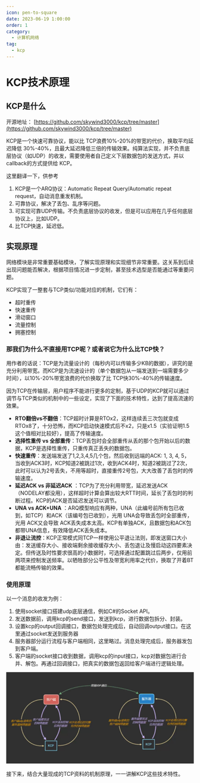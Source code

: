 ```yaml
---
icon: pen-to-square
date: 2023-06-19 1:00:00
order: 1
category:
  - 计算机网络
tag:
  - kcp
---
```


# KCP技术原理

## KCP是什么

开源地址： [https://github.com/skywind3000/kcp/tree/master](https://github.com/skywind3000/kcp/tree/master)

KCP是一个快速可靠协议，能以比 TCP浪费10%-20%的带宽的代价，换取平均延迟降低 30%-40%，且最大延迟降低三倍的传输效果。纯算法实现，并不负责底层协议（如UDP）的收发，需要使用者自己定义下层数据包的发送方式，并以 callback的方式提供给 KCP。

这里翻译一下，供参考

1. KCP是一个ARQ协议：Automatic Repeat Query/Automatic repeat request，自动消息重发机制。
2. 可靠协议，解决了丢包、乱序等问题。
3. 可实现可靠UDP传输。不负责底层协议的收发，但是可以应用在几乎任何底层协议上，比如UDP。
4. 比TCP快速，延迟低。

## 实现原理

网络模块是非常重要基础模块，了解实现原理和实现细节非常重要。这关系到后续出现问题能否解决，根据项目情况进一步定制，甚至技术选型是否能通过等重要问题。

KCP实现了一整套与TCP类似/功能对应的机制，它们有：

- 超时重传
- 快速重传
- 滑动窗口
- 流量控制
- 拥塞控制

### 那我们为什么不直接用TCP呢？或者说它为什么比TCP快？

用作者的话说：TCP是为流量设计的（每秒内可以传输多少KB的数据），讲究的是充分利用带宽。而KCP是为流速设计的（单个数据包从一端发送到一端需要多少时间），以10%-20%带宽浪费的代价换取了比 TCP快30%-40%的传输速度。

因为TCP在传输层，用户程序不能进行更多的定制，基于UDP的KCP就可以通过调节与TCP类似的机制中的一些设定，实现了下面的技术特性，达到了提高流速的效果。

- **RTO翻倍vs不翻倍**：TCP超时计算是RTOx2，这样连续丢三次包就变成RTOx8了，十分恐怖，而KCP启动快速模式后不x2，只是x1.5（实验证明1.5这个值相对比较好），提高了传输速度。
- **选择性重传 vs 全部重传**：TCP丢包时会全部重传从丢的那个包开始以后的数据，KCP是选择性重传，只重传真正丢失的数据包。
- **快速重传**：发送端发送了1,2,3,4,5几个包，然后收到远端的ACK: 1, 3, 4, 5，当收到ACK3时，KCP知道2被跳过1次，收到ACK4时，知道2被跳过了2次，此时可以认为2号丢失，不用等超时，直接重传2号包，大大改善了丢包时的传输速度。
- **延迟ACK vs 非延迟ACK** ：TCP为了充分利用带宽，延迟发送ACK（NODELAY都没用），这样超时计算会算出较大RTT时间，延长了丢包时的判断过程。KCP的ACK是否延迟发送可以调节。
- **UNA vs ACK+UNA** ：ARQ模型响应有两种，UNA（此编号前所有包已收到，如TCP）和ACK（该编号包已收到），光用 UNA会导致丢包时全部重传，光用 ACK又会导致 ACK丢失成本太高。KCP有单独ACK，且数据包和ACK包都带UNA信息，有效降低ACK丢失成本。
- **非退让流控**：KCP正常模式同TCP一样使用公平退让法则，即发送窗口大小由：发送缓存大小、接收端剩余接收缓存大小、丢包退让及慢启动这四要素决定。但传送及时性要求很高的小数据时，可选择通过配置跳过后两步，仅用前两项来控制发送频率。以牺牲部分公平性及带宽利用率之代价，换取了开着BT都能流畅传输的效果。

### 使用原理

以一个消息的收发为例：

1. 使用socket接口搭建udp底层通信，例如C#的Socket API。
2. 发送数据前，调用kcp的send接口，发送到kcp，进行数据包拆分、封装。
3. 设置kcp的output回调接口，数据包处理完成后，自动回调output接口。在这里通过socket发送到服务器
4. 服务器部分运行流程与客户端相同，这里略过。消息处理完成后，服务器发包到客户端。
5. 客户端的socket接口收到数据，调用kcp的input接口，kcp对数据包进行合并、解包。再通过回调接口，把真实的数据包返回给客户端进行逻辑处理。

![kcp1.png](kcp_1aeebf10f6c1a4f79bee7b8b67ae03ea6/kcp1.png)

接下来，结合大量现成的TCP资料的机制原理，一一讲解KCP这些技术特性。